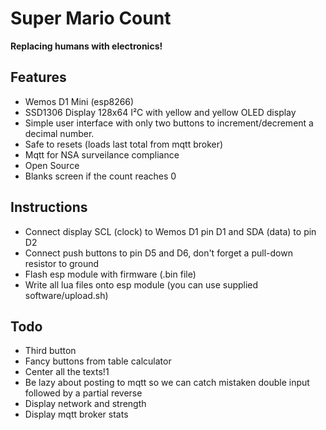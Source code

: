 
# Super Mario Count

__Replacing humans with electronics!__

## Features

* Wemos D1 Mini (esp8266)
* SSD1306 Display 128x64 I²C with yellow and yellow OLED display
* Simple user interface with only two buttons to increment/decrement a decimal number.
* Safe to resets (loads last total from mqtt broker)
* Mqtt for NSA surveilance compliance
* Open Source
* Blanks screen if the count reaches 0


## Instructions

* Connect display SCL (clock) to Wemos D1 pin D1 and SDA (data) to pin D2
* Connect push buttons to pin D5 and D6, don't forget a pull-down resistor to ground
* Flash esp module with firmware (.bin file)
* Write all lua files onto esp module (you can use supplied software/upload.sh)

## Todo

* Third button
* Fancy buttons from table calculator
* Center all the texts!1
* Be lazy about posting to mqtt so we can catch mistaken double input followed by a partial reverse
* Display network and strength
* Display mqtt broker stats

